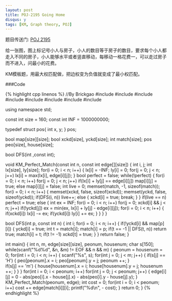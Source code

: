 ```yaml
---
layout: post
title: POJ-2195 Going Home 
disqus: y
tags: [KM, Graph theory, POJ]
---
```


题目传送门: <a href = "http://poj.org/problem?id=2195" >POJ 2195</a>

给一张图，图上标记号小人与房子，小人的数目等于房子的数目，要求每个小人都走入不同的房子，小人能够水平或者竖直移动，每移动一格花费一，可以走过房子而不进入，问最小的花费。

KM模板题，用最大权匹配做，把边权变为负值就变成了最小权匹配。

###Code

{% highlight cpp linenos %}
//By Brickgao
#include <iostream>
#include <cstdio>
#include <cstring>
#include <cmath>
#include <cstdlib>
#include <algorithm>
#include <vector>
#include <queue>

using namespace std;

const int size = 160;
const int INF = 1000000000;

typedef struct pos{
	int x, y;
} pos;

bool map[size][size];
bool xckd[size], yckd[size];
int match[size];
pos peo[size], house[size];

bool DFS(int ,const int);

void KM_Perfect_Match(const int n, const int edge[][size])
{
	int i, j;
	int lx[size], ly[size];
	for(i = 0; i < n; i++)
	{
		lx[i] = -INF;
		ly[i] = 0;
		for(j = 0; j < n; j++)
			lx[i] = max(lx[i], edge[i][j]);
	}
	bool perfect = false;
	while(!perfect)
	{
		for(i = 0; i < n; i++)
			for(j = 0; j < n; j++)
				if(lx[i] + ly[j] == edge[i][j])
					map[i][j] = true;
				else
					map[i][j] = false;
		int live = 0;
		memset(match, -1, sizeof(match));
		for(i = 0; i < n; i++)
		{
			memset(xckd, false, sizeof(xckd));
			memset(yckd, false, sizeof(yckd));
			if(DFS(i, n)) live++;
			else
			{
				xckd[i] = true;
				break;
			}
		}
		if(live == n) perfect = true;
		else
		{
			int ex = INF;
			for(i = 0; i < n; i++)
				for(j = 0; xckd[i] && j < n; j++)
					if(!yckd[j]) ex = min(ex, lx[i] + ly[j] - edge[i][j]);
			for(i = 0; i < n; i++)
			{
				if(xckd[i]) lx[i] -= ex;
				if(yckd[i]) ly[i] += ex;
			}
		}
	}
}

bool DFS(int p, const int n)
{
	int i;
	for(i = 0; i < n; i++)
	{
		if(!yckd[i] && map[p][i])
		{
			yckd[i] = true;
			int t = match[i];
			match[i] = p;
			if(t == -1 || DFS(t, n))
				return true;
			match[i] = t;
			if(t != -1) xckd[t] = true;
		}
	}
	return false;
}

int main()
{
	int n, m, edge[size][size], peonum, housenum;
	char s[150];
	while(scanf("%d%d", &n, &m) != EOF && n && m)
	{
		peonum = housenum = 0;
		for(int i = 0; i < n; i++)
		{
			scanf("%s", s);
			for(int j = 0; j < m; j++)
			{
				if(s[j] == 'H')
				{
					peo[peonum].x = i;
					peo[peonum].y = j;
					peonum ++;
				}	
				if(s[j] == 'm')
				{
					house[housenum].x = i;
					house[housenum].y = j;
					housenum ++;
				}
			}
		}
		for(int i = 0; i < peonum; i++)
			for(int j = 0; j < peonum; j++)
			{
				edge[i][j] = 0 - abs(peo[i].x - house[j].x) - abs(peo[i].y - house[j].y); 
			}
		KM_Perfect_Match(peonum, edge);
		int cost = 0;
		for(int i = 0; i < peonum; i++)
			cost += edge[match[i]][i];
		printf("%d\n", - cost);
	}
	return 0;
}
{% endhighlight %}

